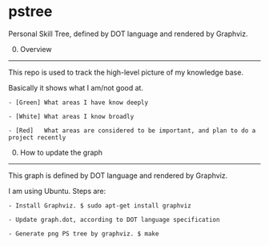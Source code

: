 # pstree
Personal Skill Tree, defined by DOT language and rendered by Graphviz.

0. Overview
----
This repo is used to track the high-level picture of my knowledge base. 

Basically it shows what I am/not good at.

    - [Green] What areas I have know deeply

    - [White] What areas I know broadly 
    
    - [Red]   What areas are considered to be important, and plan to do a project recently

0. How to update the graph
----
This graph is defined by DOT language and rendered by Graphviz. 

I am using Ubuntu. Steps are:
    
    - Install Graphviz. $ sudo apt-get install graphviz
    
    - Update graph.dot, according to DOT language specification
    
    - Generate png PS tree by graphviz. $ make
